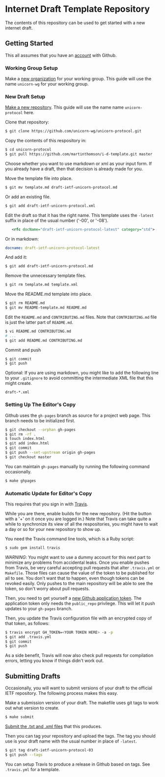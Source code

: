 # Internet Draft Template Repository

The contents of this repository can be used to get started with a new internet
draft.

## Getting Started

This all assumes that you have an [account](https://github.com/join) with
Github.

### Working Group Setup

Make a [new organization](https://github.com/organizations/new) for your working
group.  This guide will use the name `unicorn-wg` for your working group.

### New Draft Setup

[Make a new repository](https://github.com/new).  This guide will use the
name name `unicorn-protocol` here.

Clone that repository:
```sh
$ git clone https://github.com/unicorn-wg/unicorn-protocol.git
```
Copy the contents of this respository in:
```sh
$ cd unicorn-protocol
$ git pull https://github.com/martinthomson/i-d-template.git master
```
Choose whether you want to use markdown or xml as your input form.  If you
already have a draft, then that decision is already made for you.

Move the template file into place.
```sh
$ git mv template.md draft-ietf-unicorn-protocol.md
```
Or add an existing file.
```sh
$ git add draft-ietf-unicorn-protocol.xml
````
Edit the draft so that it has the right name.  This template uses the
`-latest` suffix in place of the usual number ('-00', or '-08').
```xml
   <rfc docName="draft-ietf-unicorn-protocol-latest" category="std">
```
Or in markdown:
```yaml
docname: draft-ietf-unicorn-protocol-latest
```
And add it:
```sh
$ git add draft-ietf-unicorn-protocol.md
```
Remove the unnecessary template files.
```sh
$ git rm template.md template.xml
```
Move the README.md template into place.
```sh
$ git rm README.md
$ git mv README-template.md README.md
```
Edit the `README.md` and `CONTRIBUTING.md` files.  Note that `CONTRIBUTING.md`
file is just the latter part of `README.md`.
```sh
$ vi README.md CONTRIBUTING.md
# ...
$ git add README.md CONTRIBUTING.md
```
Commit and push
```sh
$ git commit
$ git push
```

Optional: If you are using markdown, you might like to add the following line to your
`.gitignore` to avoid committing the intermediate XML file that this might create.
```
draft-*.xml
```


### Setting Up The Editor's Copy

Github uses the `gh-pages` branch as source for a project web page.  This branch
needs to be initialized first.

```sh
$ git checkout --orphan gh-pages
$ git rm -rf .
$ touch index.html
$ git add index.html
$ git commit
$ git push --set-upstream origin gh-pages
$ git checkout master
```

You can maintain `gh-pages` manually by running the following command
occasionally.

```sh
$ make ghpages
```

### Automatic Update for Editor's Copy

This requires that you sign in with [Travis](https://travis-ci.org/).

While you are there, enable builds for the new repository.  (Hit the button with
a '+' on it once you are logged in.)  Note that Travis can take quite a while to
synchronize its view of all the respositories, you might have to wait a day or
so for your new repository to show up.

You need the Travis command line tools, which is a Ruby script:

```sh
$ sudo gem install travis
```

*WARNING*: You might want to use a dummy account for this next part to minimize
any problems from accidental leaks.  Once you enable pushes from Travis, be very
careful accepting pull requests that alter `.travis.yml` or `Makefile`.  Those
files can cause the value of the token to be published for all to see.  You
don't want that to happen, even though tokens can be revoked easily.  Only
pushes to the main repository will be able to see the token, so don't worry
about pull requests.

Then, you need to get yourself a [new Github application
token](https://github.com/settings/tokens/new).  The application token only
needs the `public_repo` privilege.  This will let it push updates to your
`gh-pages` branch.

Then, you update the Travis configuration file with an encrypted copy of that
token, as follows:

```sh
$ travis encrypt GH_TOKEN=<YOUR TOKEN HERE> -a -p
$ git add .travis.yml
$ git commit
$ git push
```

As a side benefit, Travis will now also check pull requests for compilation
errors, letting you know if things didn't work out.

## Submitting Drafts

Occasionally, you will want to submit versions of your draft to the official
IETF repository.  The following process makes this easy.

Make a submission version of your draft.  The makefile uses git tags to work
out what version to create.

```sh
$ make submit
```

[Submit the .txt and .xml files](https://datatracker.ietf.org/submit/)
that this produces.

Then you can tag your repository and upload the tags.  The tag you should
use is your draft name with the usual number in place of `-latest`.

```sh
$ git tag draft-ietf-unicorn-protocol-03
$ git push --tags
```

You can setup Travis to produce a release in Github based on tags.  See
`.travis.yml` for a template.

